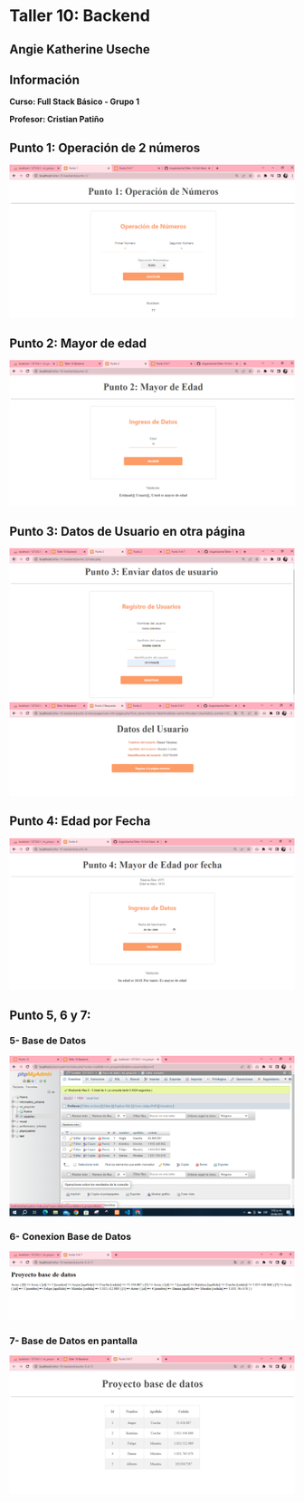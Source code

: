 <h1>Taller 10: Backend </h1>
<h2>Angie Katherine Useche </h2>


<h2>Información</h2>
<b><p>Curso: Full Stack Básico - Grupo 1</p>
<p>Profesor: Cristian Patiño</p></b>

<h2>Punto 1: Operación de 2 números</h2>
<img src="./public/images/punto1.PNG" alt="operacion">

<h2>Punto 2: Mayor de edad </h2>
<img src="./public/images/punto2.PNG" alt="edad">

<h2>Punto 3: Datos de Usuario en otra página</h2>
<img src="./public/images/punto3.PNG" alt="Registro">
<img src="./public/images/punto3_1.PNG" alt="Datos">

<h2>Punto 4: Edad por Fecha</h2>
<img src="./public/images/punto4.PNG" alt="fecha">

<h2>Punto 5, 6 y 7: </h2>

<h3>5- Base de Datos</h3>
<img src="./public/images/punto5.PNG" alt="mysql">

<h3>6- Conexion Base de Datos</h3>
<img src="./public/images/punto6.PNG" alt="conexion">

<h3>7- Base de Datos en pantalla</h3>
<img src="./public/images/punto7.PNG" alt="datos">




